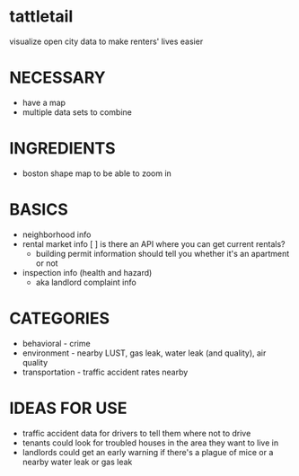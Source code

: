 # tattletail
visualize open city data to make renters' lives easier



# NECESSARY

* have a map
* multiple data sets to combine

# INGREDIENTS

* boston shape map to be able to zoom in

# BASICS

* neighborhood info
* rental market info
  [ ] is there an API where you can get current rentals?
  * building permit information should tell you whether it's an apartment or not
* inspection info (health and hazard)
  * aka landlord complaint info


# CATEGORIES
* behavioral - crime
* environment - nearby LUST, gas leak, water leak (and quality), air quality
* transportation - traffic accident rates nearby

# IDEAS FOR USE

* traffic accident data for drivers to tell them where not to drive
* tenants could look for troubled houses in the area they want to live in
* landlords could get an early warning if there's a plague of mice or a nearby water leak or gas leak
